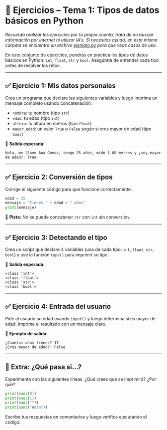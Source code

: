 # 🧪 Ejercicios – Tema 1: Tipos de datos básicos en Python

*Recuerda realizar los ejercicios por tu propia cuenta, trata de no buscar información por internet ni utilizar IA's. Si necesitas ayuda, en esta misma carpeta se encuentra un archivo [ejemplo.py](./ejemplo.py) para que veas casos de uso.*

En este conjunto de ejercicios, pondrás en práctica los tipos de datos básicos en Python: `int`, `float`, `str` y `bool`. Asegúrate de entender cada tipo antes de resolver los retos.

---

## ✅ Ejercicio 1: Mis datos personales

Crea un programa que declare las siguientes variables y luego imprima un mensaje completo usando concatenación:

- `nombre`: tu nombre (tipo `str`)
- `edad`: tu edad (tipo `int`)
- `altura`: tu altura en metros (tipo `float`)
- `mayor_edad`: un valor `True` o `False` según si eres mayor de edad (tipo `bool`)

📌 **Salida esperada:**

```
Hola, me llamo Ana Gómez, tengo 25 años, mido 1.68 metros y ¿soy mayor de edad?: True
```

---

## ✅ Ejercicio 2: Conversión de tipos

Corrige el siguiente código para que funcione correctamente:

```python
edad = 25
mensaje = "Tienes " + edad + " años"
print(mensaje)
```

📌 **Pista:** No se puede concatenar `str` con `int` sin conversión.

---

## ✅ Ejercicio 3: Detectando el tipo

Crea un script que declare 4 variables (una de cada tipo: `int`, `float`, `str`, `bool`) y use la función `type()` para imprimir su tipo.

📌 **Salida esperada:**

```
<class 'int'>
<class 'float'>
<class 'str'>
<class 'bool'>
```

---

## ✅ Ejercicio 4: Entrada del usuario

Pide al usuario su edad usando `input()` y luego determina si es mayor de edad. Imprime el resultado con un mensaje claro.

📌 **Ejemplo de salida:**

```
¿Cuántos años tienes? 17
¿Eres mayor de edad?: False
```

---

## 🧠 Extra: ¿Qué pasa si…?

Experimenta con las siguientes líneas. ¿Qué crees que se imprimirá? ¿Por qué?

```python
print(bool(0))
print(bool(1))
print(bool(""))
print(bool("Hola"))
```

Escribe tus respuestas en comentarios y luego verifica ejecutando el código.